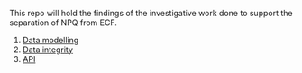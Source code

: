 This repo will hold the findings of the investigative work done to support the separation of NPQ from ECF.

1. [Data modelling](./data-modelling.md)
2. [Data integrity](./data-integrity.md)
3. [API](./api-analysis.md)

